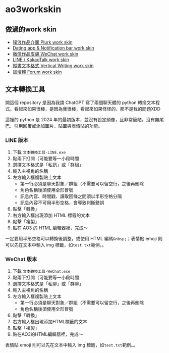 # ao3workskin

## 做過的work skin
- [噗浪作品介面 Plurk work skin](https://archiveofourown.org/works/50291578)
- [Dating app & Notification bar work skin](https://archiveofourown.org/works/50925736)
- [微信作品皮膚 WeChat work skin](https://archiveofourown.org/works/53577484)
- [LINE / KakaoTalk work skin](https://archiveofourown.org/works/54635311)
- [縱書文本格式 Vertical Writing work skin](https://archiveofourown.org/works/56766427)
- [論壇體 Forum work skin](https://archiveofourown.org/works/59205550)

## 文本轉換工具
開這個 repository 是因為我請 ChatGPT 寫了兩個聊天體的 python 轉換文本程式。看起來如果很棒，是因為我很棒，看起來如果怪怪的，那不是我的問題XDD

這裡的 python 是 2024 年的最初版本，並沒有設定頭像，且非常簡陋。沒有無尾巴、引用回覆或添加圖片、貼圖與表情貼的功能。

### LINE 版本
1. 下載 `文本轉換工具-LINE.exe`
2. 點兩下打開（可能要等一小段時間
3. 選擇文本格式是「私訊」或「群組」
4. 輸入主視角的名稱
5. 左方輸入框複製貼上文本
   - 第一行必須是聊天對象／群組（不需要可以留空行，之後再刪除
   - 角色名稱後須使用全形冒號
   - 訊息內容、時間戳、讀取回條之間須以半形空格分隔
   - 訊息內容不可用半形空格，會導致判斷錯誤
6. 點擊「轉換」
7. 右方輸入框出現添加 HTML 標籤的文本
8. 點擊「複製」
9. 貼在 AO3 的 HTML 編輯器裡，完成～

一定要用半形空格可以轉換後調整，或使用 HTML 編碼`&nbsp;`；表情貼 emoji 則可以先在文本中輸入 img 標籤，如`test.txt`範例。。

### WeChat 版本
1. 下載 `文本轉換工具-WeChat.exe`
2. 點兩下打開（可能要等一小段時間
3. 選擇文本格式是「私聊」或「群聊」
4. 輸入主視角的名稱
5. 左方輸入框複製貼上文本
   - 第一行必須是聊天對象／群組（不需要可以留空行，之後再刪除
   - 角色名稱後須使用全形冒號
6. 點擊「轉換」
7. 右方輸入框出現添加HTML標籤的文本
8. 點擊「複製」
9. 貼在AO3的HTML編輯器裡，完成～

表情貼 emoji 則可以先在文本中輸入 img 標籤，如`test.txt`範例。。
